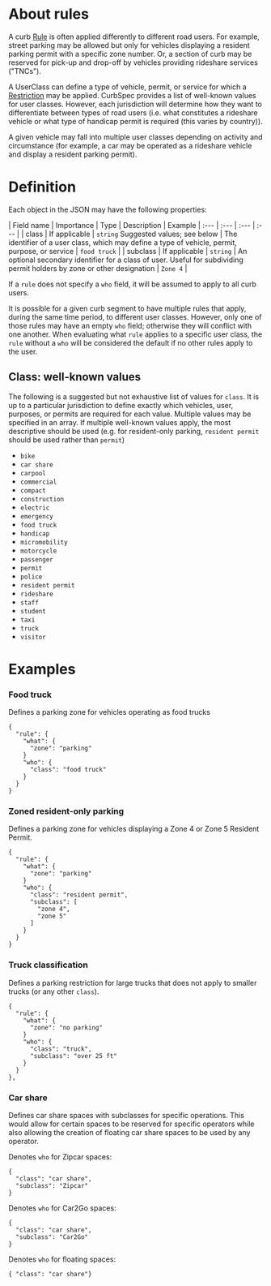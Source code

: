# About rules
A curb [Rule](Rule.md) is often applied differently to different road users. For example, street parking may be allowed but only for vehicles displaying a resident parking permit with a specific zone number. Or, a section of curb may be reserved for pick-up and drop-off by vehicles providing rideshare services ("TNCs").

A UserClass can define a type of vehicle, permit, or service for which a [Restriction](Restriction.md) may be applied. CurbSpec provides a list of well-known values for user classes. However, each jurisdiction will determine how they want to differentiate between types of road users (i.e. what constitutes a rideshare vehicle or what type of handicap permit is required (this varies by country)).

A given vehicle may fall into multiple user classes depending on activity and circumstance (for example, a car may be operated as a rideshare vehicle and display a resident parking permit).

# Definition
Each object in the JSON may have the following properties:


| Field name | Importance  | Type | Description | Example
| :--- | :--- | :--- | :--- |
| class | If applicable | `string` Suggested values; see below | The identifier of a user class, which may define a type of vehicle, permit, purpose, or service | `food truck` |
| subclass | If applicable | `string` | An optional secondary identifier for a class of user. Useful for subdividing permit holders by zone or other designation | `Zone 4` |


If a `rule` does not specify a `who` field, it will be assumed to apply to all curb users.

It is possible for a given curb segment to have multiple rules that apply, during the same time period, to different user classes. However, only one of those rules may have an empty `who` field; otherwise they will conflict with one another. When evaluating what `rule` applies to a specific user class, the `rule` without a `who` will be considered the default if no other rules apply to the user.

## Class: well-known values
The following is a suggested but not exhaustive list of values for `class`. It is up to a particular jurisdiction to define exactly which vehicles, user, purposes, or permits are required for each value. Multiple values may be specified in an array. If multiple well-known values apply, the most descriptive should be used (e.g. for resident-only parking, `resident permit` should be used rather than `permit`)

- `bike`
- `car share`
- `carpool`
- `commercial`
- `compact`
- `construction`
- `electric`
- `emergency`
- `food truck`
- `handicap`
- `micromobility`
- `motorcycle`
- `passenger`
- `permit`
- `police`
- `resident permit`
- `rideshare`
- `staff`
- `student`
- `taxi`
- `truck`
- `visitor`


# Examples

### Food truck
Defines a parking zone for vehicles operating as food trucks
```
{
  "rule": {
    "what": {
      "zone": "parking"
    }
    "who": {
      "class": "food truck"
    }
  }  
}
```

### Zoned resident-only parking
Defines a parking zone for vehicles displaying a Zone 4 or Zone 5 Resident Permit.
```
{
  "rule": {
    "what": {
      "zone": "parking"
    }
    "who": {
      "class": "resident permit",
      "subclass": [
        "zone 4",
        "zone 5"
      ]
    }
  }  
}
```

### Truck classification
Defines a parking restriction for large trucks that does not apply to smaller trucks (or any other `class`).
```
{
  "rule": {
    "what": {
      "zone": "no parking"
    }
    "who": {
      "class": "truck",
      "subclass": "over 25 ft"
    }
  }  
},
```

### Car share
Defines car share spaces with subclasses for specific operations. This would allow for certain spaces to be reserved for specific operators while also allowing the creation of floating car share spaces to be used by any operator.

Denotes `who` for Zipcar spaces:
```
{
  "class": "car share",
  "subclass": "Zipcar"
}
```
Denotes `who` for Car2Go spaces:
```
{
  "class": "car share",
  "subclass": "Car2Go"
}
```
Denotes `who` for floating spaces:
```
{ "class": "car share"}
```
